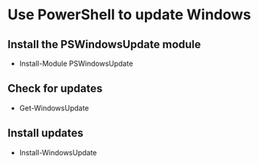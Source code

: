 # Use PowerShell to update Windows

## Install the PSWindowsUpdate module
- Install-Module PSWindowsUpdate

## Check for updates
- Get-WindowsUpdate

## Install updates
- Install-WindowsUpdate
